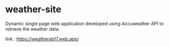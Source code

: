 # weather-site
Dynamic single page web application developed using Accuweather API to retrieve the weather data.

link : https://weatherab17.web.app/
